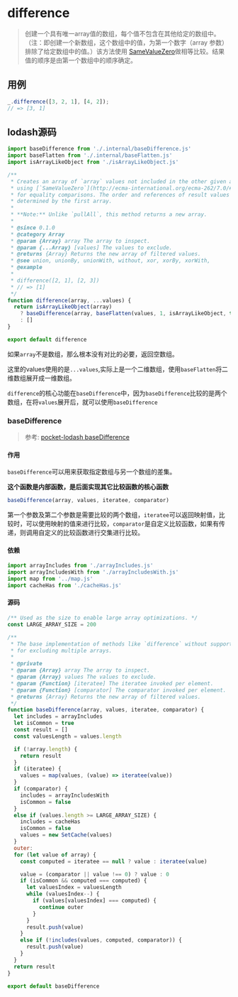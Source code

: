 # difference

> 创建一个具有唯一array值的数组，每个值不包含在其他给定的数组中。（注：即创建一个新数组，这个数组中的值，为第一个数字（array 参数）排除了给定数组中的值。）该方法使用 [SameValueZero](http://ecma-international.org/ecma-262/6.0/#sec-samevaluezero)做相等比较。结果值的顺序是由第一个数组中的顺序确定。

## 用例

```js
_.difference([3, 2, 1], [4, 2]);
// => [3, 1]
```

## lodash源码

```js
import baseDifference from './.internal/baseDifference.js'
import baseFlatten from './.internal/baseFlatten.js'
import isArrayLikeObject from './isArrayLikeObject.js'

/**
 * Creates an array of `array` values not included in the other given arrays
 * using [`SameValueZero`](http://ecma-international.org/ecma-262/7.0/#sec-samevaluezero)
 * for equality comparisons. The order and references of result values are
 * determined by the first array.
 *
 * **Note:** Unlike `pullAll`, this method returns a new array.
 *
 * @since 0.1.0
 * @category Array
 * @param {Array} array The array to inspect.
 * @param {...Array} [values] The values to exclude.
 * @returns {Array} Returns the new array of filtered values.
 * @see union, unionBy, unionWith, without, xor, xorBy, xorWith,
 * @example
 *
 * difference([2, 1], [2, 3])
 * // => [1]
 */
function difference(array, ...values) {
  return isArrayLikeObject(array)
    ? baseDifference(array, baseFlatten(values, 1, isArrayLikeObject, true))
    : []
}

export default difference
```

如果`array`不是数组，那么根本没有对比的必要，返回空数组。

这里的values使用的是`...values`,实际上是一个二维数组，使用`baseFlatten`将二维数组展开成一维数组。

`difference`的核心功能在`baseDifference`中，因为`baseDifference`比较的是两个数组，在将`values`展开后，就可以使用`baseDifference`

### baseDifference

> 参考: [pocket-lodash baseDifference](https://github.com/yeyuqiudeng/pocket-lodash/blob/master/internal/baseDifference.md)

#### 作用

`baseDifference`可以用来获取指定数组与另一个数组的差集。

**这个函数是内部函数，是后面实现其它比较函数的核心函数**

```js
baseDifference(array, values, iteratee, comparator)
```
第一个参数及第二个参数是需要比较的两个数组，`iteratee`可以返回映射值，比较时，可以使用映射的值来进行比较，`comparator`是自定义比较函数，如果有传递，则调用自定义的比较函数进行交集进行比较。

#### 依赖

```js
import arrayIncludes from './arrayIncludes.js'
import arrayIncludesWith from './arrayIncludesWith.js'
import map from '../map.js'
import cacheHas from './cacheHas.js'
```

#### 源码

```js
/** Used as the size to enable large array optimizations. */
const LARGE_ARRAY_SIZE = 200

/**
 * The base implementation of methods like `difference` without support
 * for excluding multiple arrays.
 *
 * @private
 * @param {Array} array The array to inspect.
 * @param {Array} values The values to exclude.
 * @param {Function} [iteratee] The iteratee invoked per element.
 * @param {Function} [comparator] The comparator invoked per element.
 * @returns {Array} Returns the new array of filtered values.
 */
function baseDifference(array, values, iteratee, comparator) {
  let includes = arrayIncludes
  let isCommon = true
  const result = []
  const valuesLength = values.length

  if (!array.length) {
    return result
  }
  if (iteratee) {
    values = map(values, (value) => iteratee(value))
  }
  if (comparator) {
    includes = arrayIncludesWith
    isCommon = false
  }
  else if (values.length >= LARGE_ARRAY_SIZE) {
    includes = cacheHas
    isCommon = false
    values = new SetCache(values)
  }
  outer:
  for (let value of array) {
    const computed = iteratee == null ? value : iteratee(value)

    value = (comparator || value !== 0) ? value : 0
    if (isCommon && computed === computed) {
      let valuesIndex = valuesLength
      while (valuesIndex--) {
        if (values[valuesIndex] === computed) {
          continue outer
        }
      }
      result.push(value)
    }
    else if (!includes(values, computed, comparator)) {
      result.push(value)
    }
  }
  return result
}

export default baseDifference
```
















